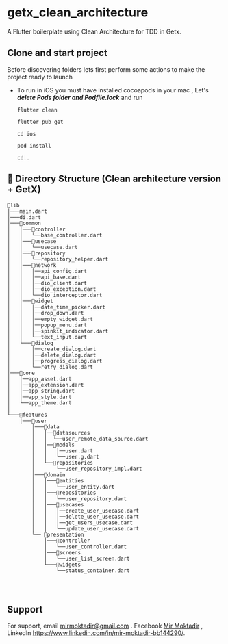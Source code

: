 # getx_clean_architecture

A  Flutter boilerplate using Clean Architecture for TDD in Getx.

## Clone and start project
Before discovering folders lets first perform some actions to make the project ready to launch

- To run in iOS you must have installed cocoapods in your mac , Let's **_delete Pods folder and Podfile.lock_** and run
  ```
  flutter clean
  ```
  ```
  flutter pub get
  ```
  ```
  cd ios
  ```
  ```
  pod install
  ```
  ```
  cd..
  ```

## 📂 Directory Structure (Clean architecture version + GetX)
```
📂lib
│───main.dart  
│───di.dart  
│───📂common  
│   │───📂controller
│   │   └──base_controller.dart
│   │───📂usecase
│   │   └──usecase.dart
│   │───📂repository
│   │   └──repository_helper.dart
│   │───📂network
│   │   │──api_config.dart
│   │   │──api_base.dart
│   │   │──dio_client.dart
│   │   │──dio_exception.dart
│   │   └──dio_interceptor.dart
│   │───📂widget
│   │   │──date_time_picker.dart
│   │   │──drop_down.dart
│   │   │──empty_widget.dart
│   │   │──popup_menu.dart
│   │   │──spinkit_indicator.dart
│   │   └──text_input.dart
│   └───📂dialog
│       │──create_dialog.dart
│       │──delete_dialog.dart
│       │──progress_dialog.dart
│       └──retry_dialog.dart
│───📂core
│   │──app_asset.dart
│   │──app_extension.dart
│   │──app_string.dart
│   │──app_style.dart
│   └──app_theme.dart
│
└───📂features
    │───📂user
        │───📂data
        │   │──📂datasources
        │   │  └──user_remote_data_source.dart
        │   │──📂models
        │   │   │──user.dart
        │   │   └──user.g.dart
        │   └──📂repositories
        │       └──user_repository_impl.dart
        │───📂domain
        │   │───📂entities
        │   │   └──user_entity.dart
        │   │───📂repositories
        │   │   └──user_repository.dart
        │   │───📂usecases
        │   │   │──create_user_usecase.dart
        │   │   │──delete_user_usecase.dart
        │   │   │──get_users_usecase.dart
        │   │   └──update_user_usecase.dart
        └── 📂presentation
            │───📂controller
            │   └──user_controller.dart
            │───📂screens
            │   └──user_list_screen.dart
            └───📂widgets
                └──status_container.dart
    
    


```

## Support

For support, email mirmoktadir@gmail.com . Facebook [Mir Moktadir](https://www.facebook.com/moktadir91/) , LinkedIn https://www.linkedin.com/in/mir-moktadir-bb144290/.